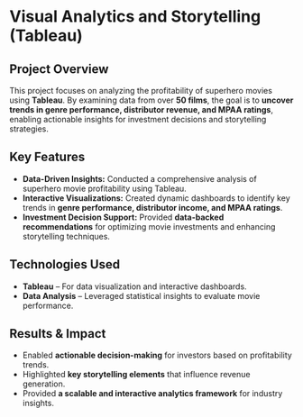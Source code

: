 # Visual Analytics and Storytelling (Tableau)

## Project Overview  
This project focuses on analyzing the profitability of superhero movies using **Tableau**. By examining data from over **50 films**, the goal is to **uncover trends in genre performance, distributor revenue, and MPAA ratings**, enabling actionable insights for investment decisions and storytelling strategies.

## Key Features  
- **Data-Driven Insights:** Conducted a comprehensive analysis of superhero movie profitability using Tableau.  
- **Interactive Visualizations:** Created dynamic dashboards to identify key trends in **genre performance, distributor income, and MPAA ratings**.  
- **Investment Decision Support:** Provided **data-backed recommendations** for optimizing movie investments and enhancing storytelling techniques.  

## Technologies Used  
- **Tableau** – For data visualization and interactive dashboards.  
- **Data Analysis** – Leveraged statistical insights to evaluate movie performance.  

## Results & Impact  
- Enabled **actionable decision-making** for investors based on profitability trends.  
- Highlighted **key storytelling elements** that influence revenue generation.  
- Provided **a scalable and interactive analytics framework** for industry insights. 
